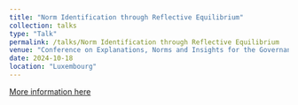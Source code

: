 ```yaml
---
title: "Norm Identification through Reflective Equilibrium"
collection: talks
type: "Talk"
permalink: /talks/Norm Identification through Reflective Equilibrium
venue: "Conference on Explanations, Norms and Insights for the Governance of Machine Agents (ENIGMA 2024)"
date: 2024-10-18
location: "Luxembourg"
---
```

[More information here](https://icr.uni.lu/enigma2024/index.html)

